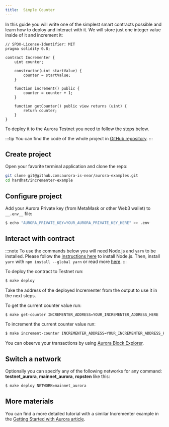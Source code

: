 ```yaml
---
title: 	Simple Counter
---
```


In this guide you will write one of the simplest smart contracts possible and learn how to deploy and interact with it.
We will store just one integer value inside of it and increment it:

```solidity title="contracts/Incrementer.sol"
// SPDX-License-Identifier: MIT
pragma solidity 0.8;

contract Incrementer {
    uint counter;

    constructor(uint startValue) {
        counter = startValue;
    }

    function increment() public {
        counter = counter + 1;
    }

    function getCounter() public view returns (uint) {
        return counter;
    }
}
```

To deploy it to the Aurora Testnet you need to follow the steps below.

:::tip
You can find the code of the whole project in [GitHub repository](https://github.com/aurora-is-near/aurora-examples/blob/main/hardhat/incrementer-example/).
:::

## Create project

Open your favorite terminal application and clone the repo:

```bash
git clone git@github.com:aurora-is-near/aurora-examples.git
cd hardhat/incrementer-example
```

## Configure project

Add your Aurora Private key (from MetaMask or other Web3 wallet) to `__.env__` file:

```bash
$ echo "AURORA_PRIVATE_KEY=YOUR_AURORA_PRIVATE_KEY_HERE" >> .env
```

## Interact with contract

:::note
To use the commands below you will need Node.js and `yarn` to be installed. Please follow the [instructions here](https://nodejs.org/en/download/package-manager) to install Node.js.
Then, install `yarn` with `npm install --global yarn` or read more [here](https://classic.yarnpkg.com/lang/en/docs/install/).
:::

To deploy the contract to Testnet run:

```bash
$ make deploy
```

Take the address of the deployed Incrementer from the output to use it in the next steps.

To get the current counter value run:

```bash
$ make get-counter INCREMENTER_ADDRESS=YOUR_INCREMENTER_ADDRESS_HERE
```

To increment the current counter value run:

```bash
$ make increment-counter INCREMENTER_ADDRESS=YOUR_INCREMENTER_ADDRESS_HERE
```

You can observe your transactions by using [Aurora Block Explorer](https://dev.aurora.dev/ecosystem/block-explorer).

## Switch a network

Optionally you can specify any of the following networks for any command: __testnet_aurora__, __mainnet_aurora__, __ropsten__ like this:

```bash
$ make deploy NETWORK=mainnet_aurora
```

## More materials

You can find a more detailed tutorial with a similar Incrementer example in the [Getting Started with Aurora article](/blog/getting-started-with-aurora).
